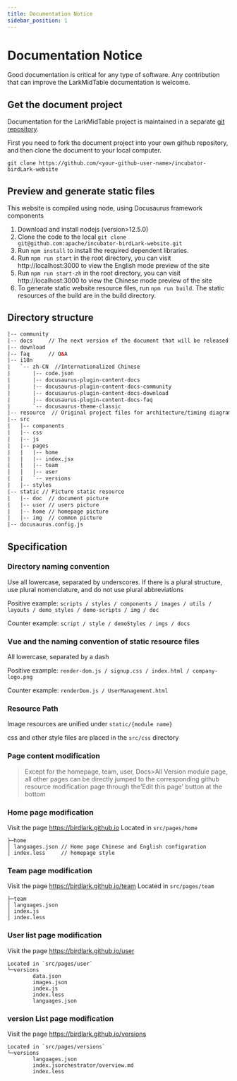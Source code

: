 ```yaml
---
title: Documentation Notice
sidebar_position: 1
---
```


# Documentation Notice

Good documentation is critical for any type of software. Any contribution that can improve the LarkMidTable documentation is welcome.

##  Get the document project

Documentation for the LarkMidTable project is maintained in a separate [git repository](https://github.com/apache/incubator-birdLark-website).

First you need to fork the document project into your own github repository, and then clone the document to your local computer.

```shell
git clone https://github.com/<your-github-user-name>/incubator-birdLark-website
```

## Preview and generate static files

This website is compiled using node, using Docusaurus framework components

1. Download and install nodejs (version>12.5.0)
2. Clone the code to the local `git clone git@github.com:apache/incubator-birdLark-website.git`
2. Run `npm install` to install the required dependent libraries.
3. Run `npm run start` in the root directory, you can visit http://localhost:3000 to view the English mode preview of the site
4. Run `npm run start-zh` in the root directory, you can visit http://localhost:3000 to view the Chinese mode preview of the site
5. To generate static website resource files, run `npm run build`. The static resources of the build are in the build directory.

## Directory structure
```html
|-- community 
|-- docs     // The next version of the document that will be released soon
|-- download 
|-- faq      // Q&A
|-- i18n    
|   `-- zh-CN  //Internationalized Chinese
|       |-- code.json
|       |-- docusaurus-plugin-content-docs
|       |-- docusaurus-plugin-content-docs-community
|       |-- docusaurus-plugin-content-docs-download
|       |-- docusaurus-plugin-content-docs-faq
|       `-- docusaurus-theme-classic
|-- resource  // Original project files for architecture/timing diagram/flow chart, etc.
|-- src
|   |-- components
|   |-- css
|   |-- js
|   |-- pages
|   |   |-- home
|   |   |-- index.jsx
|   |   |-- team
|   |   |-- user
|   |   `-- versions
|   |-- styles
|-- static // Picture static resource
|   |-- doc  // document picture
|   |-- user // users picture
|   |-- home // homepage picture
|   |-- img  // common picture
|-- docusaurus.config.js

```

## Specification

### Directory naming convention

Use all lowercase, separated by underscores. If there is a plural structure, use plural nomenclature, and do not use plural abbreviations

Positive example: `scripts / styles / components / images / utils / layouts / demo_styles / demo-scripts / img / doc`

Counter example: `script / style / demoStyles / imgs / docs`

### Vue and the naming convention of static resource files

All lowercase, separated by a dash

Positive example: `render-dom.js / signup.css / index.html / company-logo.png`

Counter example: `renderDom.js / UserManagement.html`

### Resource Path

Image resources are unified under `static/{module name}`

css and other style files are placed in the `src/css` directory

### Page content modification
> Except for the homepage, team, user, Docs>All Version module page, all other pages can be directly jumped to the corresponding github resource modification page through the'Edit this page' button at the bottom

### Home page modification
Visit the page https://birdlark.github.io
Located in `src/pages/home`

```
├─home
│ languages.json // Home page Chinese and English configuration
│ index.less     // homepage style
```
### Team page modification
Visit the page https://birdlark.github.io/team
Located in `src/pages/team`
```
├─team
│ languages.json
│ index.js
│ index.less
```
### User list page modification
Visit the page https://birdlark.github.io/user
```
Located in `src/pages/user`
└─versions
        data.json
        images.json
        index.js
        index.less
        languages.json
```

### version List page modification
Visit the page https://birdlark.github.io/versions
```
Located in `src/pages/versions`
└─versions
        languages.json
        index.jsorchestrator/overview.md
        index.less
```
